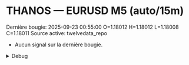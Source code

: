 # THANOS — EURUSD M5 (auto/15m)
Dernière bougie: 2025-09-23 00:55:00  O=1.18012  H=1.18012  L=1.18008  C=1.18011
Source active: twelvedata_repo

- Aucun signal sur la dernière bougie.

<details><summary>Debug</summary>

- TD_API_KEY manquant.

</details>